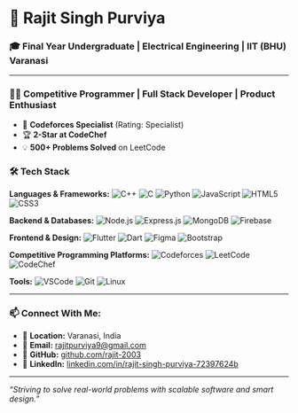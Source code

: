 # 💼 Rajit Singh Purviya

### 🎓 Final Year Undergraduate | Electrical Engineering | IIT (BHU) Varanasi

---

### 👨‍💻 Competitive Programmer | Full Stack Developer | Product Enthusiast

* 🧠 **Codeforces Specialist** (Rating: Specialist)
* 🏆 **2-Star at CodeChef**
* 💡 **500+ Problems Solved** on LeetCode

### 🛠️ Tech Stack

**Languages & Frameworks:**
![C++](https://img.shields.io/badge/C++-00599C?style=for-the-badge\&logo=cplusplus\&logoColor=white)
![C](https://img.shields.io/badge/C-00599C?style=for-the-badge\&logo=c\&logoColor=white)
![Python](https://img.shields.io/badge/Python-FFD43B?style=for-the-badge\&logo=python\&logoColor=blue)
![JavaScript](https://img.shields.io/badge/JavaScript-F7DF1E?style=for-the-badge\&logo=javascript\&logoColor=black)
![HTML5](https://img.shields.io/badge/HTML5-E34F26?style=for-the-badge\&logo=html5\&logoColor=white)
![CSS3](https://img.shields.io/badge/CSS3-1572B6?style=for-the-badge\&logo=css3\&logoColor=white)

**Backend & Databases:**
![Node.js](https://img.shields.io/badge/Node.js-339933?style=for-the-badge\&logo=nodedotjs\&logoColor=white)
![Express.js](https://img.shields.io/badge/Express.js-000000?style=for-the-badge\&logo=express\&logoColor=white)
![MongoDB](https://img.shields.io/badge/MongoDB-4EA94B?style=for-the-badge\&logo=mongodb\&logoColor=white)
![Firebase](https://img.shields.io/badge/Firebase-FFCA28?style=for-the-badge\&logo=firebase\&logoColor=black)

**Frontend & Design:**
![Flutter](https://img.shields.io/badge/Flutter-02569B?style=for-the-badge\&logo=flutter\&logoColor=white)
![Dart](https://img.shields.io/badge/Dart-0175C2?style=for-the-badge\&logo=dart\&logoColor=white)
![Figma](https://img.shields.io/badge/Figma-F24E1E?style=for-the-badge\&logo=figma\&logoColor=white)
![Bootstrap](https://img.shields.io/badge/Bootstrap-7952B3?style=for-the-badge\&logo=bootstrap\&logoColor=white)

**Competitive Programming Platforms:**
![Codeforces](https://img.shields.io/badge/Codeforces-1F8ACB?style=for-the-badge\&logo=codeforces\&logoColor=white)
![LeetCode](https://img.shields.io/badge/LeetCode-FFA116?style=for-the-badge\&logo=leetcode\&logoColor=black)
![CodeChef](https://img.shields.io/badge/CodeChef-5B4638?style=for-the-badge\&logo=codechef\&logoColor=white)

**Tools:**
![VSCode](https://img.shields.io/badge/VSCode-007ACC?style=for-the-badge\&logo=visual-studio-code\&logoColor=white)
![Git](https://img.shields.io/badge/GIT-F05032?style=for-the-badge\&logo=git\&logoColor=white)
![Linux](https://img.shields.io/badge/Linux-FCC624?style=for-the-badge\&logo=linux\&logoColor=black)

---

### 📫 Connect With Me:

* 📍 **Location:** Varanasi, India
* 📧 **Email:** [rajitpurviya9@gmail.com](mailto:rajitpurviya9@gmail.com)
* 🔗 **GitHub:** [github.com/rajit-2003](https://github.com/rajit-2003)
* 🔗 **LinkedIn:** [linkedin.com/in/rajit-singh-purviya-72397624b](https://www.linkedin.com/in/rajit-singh-purviya-72397624b/)

---

*“Striving to solve real-world problems with scalable software and smart design.”*

